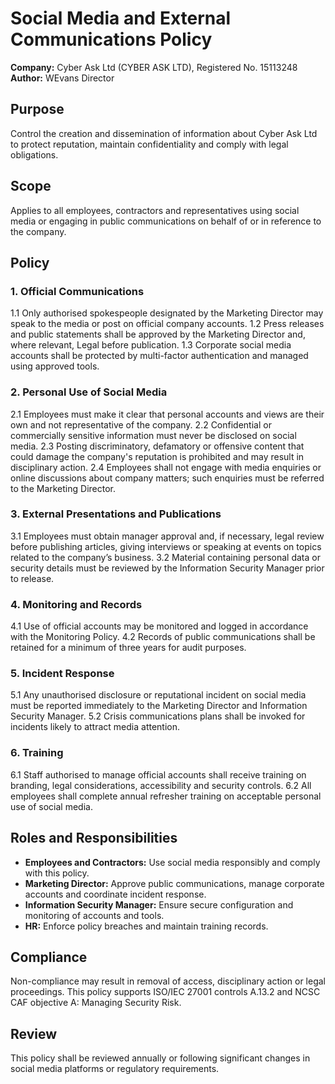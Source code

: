 # Social Media and External Communications Policy

**Company:** Cyber Ask Ltd (CYBER ASK LTD), Registered No. 15113248
**Author:** WEvans Director

## Purpose
Control the creation and dissemination of information about Cyber Ask Ltd to protect reputation, maintain confidentiality and comply with legal obligations.

## Scope
Applies to all employees, contractors and representatives using social media or engaging in public communications on behalf of or in reference to the company.

## Policy
### 1. Official Communications
1.1 Only authorised spokespeople designated by the Marketing Director may speak to the media or post on official company accounts.
1.2 Press releases and public statements shall be approved by the Marketing Director and, where relevant, Legal before publication.
1.3 Corporate social media accounts shall be protected by multi-factor authentication and managed using approved tools.

### 2. Personal Use of Social Media
2.1 Employees must make it clear that personal accounts and views are their own and not representative of the company.
2.2 Confidential or commercially sensitive information must never be disclosed on social media.
2.3 Posting discriminatory, defamatory or offensive content that could damage the company's reputation is prohibited and may result in disciplinary action.
2.4 Employees shall not engage with media enquiries or online discussions about company matters; such enquiries must be referred to the Marketing Director.

### 3. External Presentations and Publications
3.1 Employees must obtain manager approval and, if necessary, legal review before publishing articles, giving interviews or speaking at events on topics related to the company’s business.
3.2 Material containing personal data or security details must be reviewed by the Information Security Manager prior to release.

### 4. Monitoring and Records
4.1 Use of official accounts may be monitored and logged in accordance with the Monitoring Policy.
4.2 Records of public communications shall be retained for a minimum of three years for audit purposes.

### 5. Incident Response
5.1 Any unauthorised disclosure or reputational incident on social media must be reported immediately to the Marketing Director and Information Security Manager.
5.2 Crisis communications plans shall be invoked for incidents likely to attract media attention.

### 6. Training
6.1 Staff authorised to manage official accounts shall receive training on branding, legal considerations, accessibility and security controls.
6.2 All employees shall complete annual refresher training on acceptable personal use of social media.

## Roles and Responsibilities
- **Employees and Contractors:** Use social media responsibly and comply with this policy.
- **Marketing Director:** Approve public communications, manage corporate accounts and coordinate incident response.
- **Information Security Manager:** Ensure secure configuration and monitoring of accounts and tools.
- **HR:** Enforce policy breaches and maintain training records.

## Compliance
Non-compliance may result in removal of access, disciplinary action or legal proceedings. This policy supports ISO/IEC 27001 controls A.13.2 and NCSC CAF objective A: Managing Security Risk.

## Review
This policy shall be reviewed annually or following significant changes in social media platforms or regulatory requirements.
